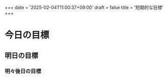 +++
date = '2025-02-04T11:00:37+09:00'
draft = false
title = '短期的な目標'
+++


# 今日の目標

## 明日の目標

### 明々後日の目標